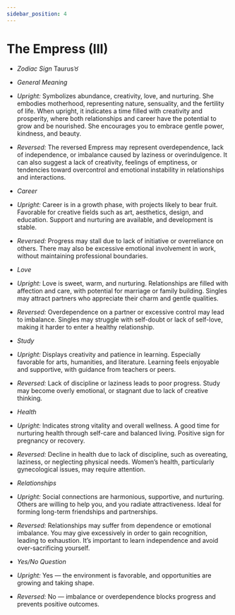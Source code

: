 ```yaml
---
sidebar_position: 4
---
```


# The Empress (III)

- *Zodiac Sign* Taurus♉️
- *General Meaning*
- *Upright:* Symbolizes abundance, creativity, love, and nurturing. She embodies motherhood, representing nature, sensuality, and the fertility of life. When upright, it indicates a time filled with creativity and prosperity, where both relationships and career have the potential to grow and be nourished. She encourages you to embrace gentle power, kindness, and beauty.
- *Reversed:* The reversed Empress may represent overdependence, lack of independence, or imbalance caused by laziness or overindulgence. It can also suggest a lack of creativity, feelings of emptiness, or tendencies toward overcontrol and emotional instability in relationships and interactions.
- *Career*
- *Upright:* Career is in a growth phase, with projects likely to bear fruit. Favorable for creative fields such as art, aesthetics, design, and education. Support and nurturing are available, and development is stable.
- *Reversed:* Progress may stall due to lack of initiative or overreliance on others. There may also be excessive emotional involvement in work, without maintaining professional boundaries.
- *Love*
- *Upright:* Love is sweet, warm, and nurturing. Relationships are filled with affection and care, with potential for marriage or family building. Singles may attract partners who appreciate their charm and gentle qualities.
- *Reversed:* Overdependence on a partner or excessive control may lead to imbalance. Singles may struggle with self-doubt or lack of self-love, making it harder to enter a healthy relationship.
- *Study*
- *Upright:* Displays creativity and patience in learning. Especially favorable for arts, humanities, and literature. Learning feels enjoyable and supportive, with guidance from teachers or peers.
- *Reversed:* Lack of discipline or laziness leads to poor progress. Study may become overly emotional, or stagnant due to lack of creative thinking.
- *Health*
- *Upright:* Indicates strong vitality and overall wellness. A good time for nurturing health through self-care and balanced living. Positive sign for pregnancy or recovery.
- *Reversed:* Decline in health due to lack of discipline, such as overeating, laziness, or neglecting physical needs. Women’s health, particularly gynecological issues, may require attention.
- *Relationships*
- *Upright:* Social connections are harmonious, supportive, and nurturing. Others are willing to help you, and you radiate attractiveness. Ideal for forming long-term friendships and partnerships.
- *Reversed:* Relationships may suffer from dependence or emotional imbalance. You may give excessively in order to gain recognition, leading to exhaustion. It’s important to learn independence and avoid over-sacrificing yourself.

- *Yes/No Question*
- *Upright:* Yes — the environment is favorable, and opportunities are growing and taking shape.
- *Reversed:* No — imbalance or overdependence blocks progress and prevents positive outcomes.

